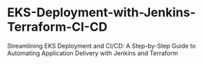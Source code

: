 # EKS-Deployment-with-Jenkins-Terraform-CI-CD
Streamlining EKS Deployment and CI/CD: A Step-by-Step Guide to Automating Application Delivery with Jenkins and Terraform
